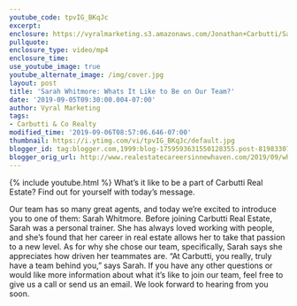 ```yaml
---
youtube_code: tpvIG_BKqJc
excerpt:
enclosure: https://vyralmarketing.s3.amazonaws.com/Jonathan+Carbutti/Sarah+Whitmore-+Whats+it+Like+to+Be+on+Our+Team_.mp4
pullquote:
enclosure_type: video/mp4
enclosure_time:
use_youtube_image: true
youtube_alternate_image: /img/cover.jpg
layout: post
title: 'Sarah Whitmore: Whats It Like to Be on Our Team?'
date: '2019-09-05T09:30:00.004-07:00'
author: Vyral Marketing
tags:
- Carbutti & Co Realty
modified_time: '2019-09-06T08:57:06.646-07:00'
thumbnail: https://i.ytimg.com/vi/tpvIG_BKqJc/default.jpg
blogger_id: tag:blogger.com,1999:blog-1759593631550128355.post-8198330796240721937
blogger_orig_url: http://www.realestatecareersinnewhaven.com/2019/09/whats-it-like-to-be-part-of-carbutti.html
---
```

{% include youtube.html %}
What’s it like to be a part of Carbutti Real Estate? Find out for yourself with today’s message.

Our team has so many great agents, and today we’re excited to introduce you to one of them: Sarah Whitmore. Before joining Carbutti Real Estate, Sarah was a personal trainer. She has always loved working with people, and she’s found that her career in real estate allows her to take that passion to a new level. As for why she chose our team, specifically, Sarah says she appreciates how driven her teammates are. “At Carbutti, you really, truly have a team behind you,” says Sarah. If you have any other questions or would like more information about what it’s like to join our team, feel free to give us a call or send us an email. We look forward to hearing from you soon.
